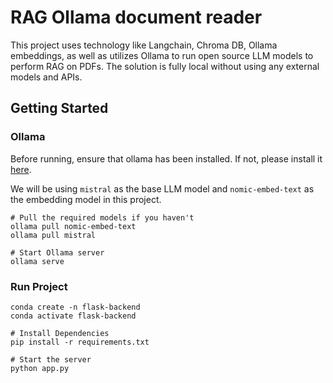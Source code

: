 # RAG Ollama document reader

This project uses technology like Langchain, Chroma DB, Ollama embeddings, as well as utilizes Ollama to run open source LLM models to perform RAG on PDFs. The solution is fully local without using any external models and APIs.

## Getting Started

### Ollama

Before running, ensure that ollama has been installed. If not, please install it [here](https://ollama.com/download).

We will be using `mistral` as the base LLM model and `nomic-embed-text` as the embedding model in this project.

```shell
# Pull the required models if you haven't
ollama pull nomic-embed-text
ollama pull mistral

# Start Ollama server
ollama serve
```

### Run Project

```shell
conda create -n flask-backend
conda activate flask-backend

# Install Dependencies
pip install -r requirements.txt

# Start the server
python app.py
```
